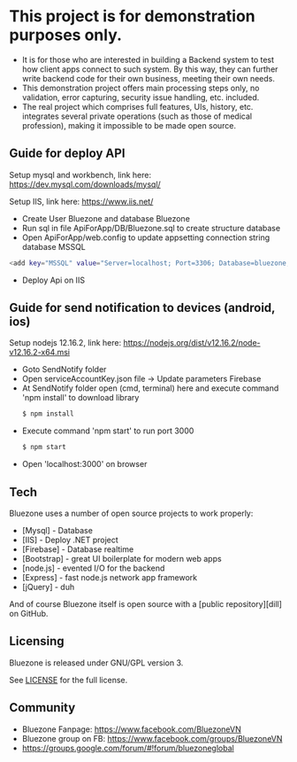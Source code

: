 # This project is for demonstration purposes only. 

 - It is for those who are interested in building a Backend system to test how client apps connect to such system. By this way, they can further write backend code for their own business, meeting their own needs. 
 - This demonstration project offers main processing steps only, no validation, error capturing, security issue handling, etc. included. 
 - The real project which comprises full features, UIs, history, etc. integrates several private operations (such as those of medical profession), making it impossible to be made open source.


## Guide for deploy API

Setup mysql and workbench, link here: https://dev.mysql.com/downloads/mysql/

Setup IIS, link here: https://www.iis.net/
  - Create User Bluezone and database Bluezone
  - Run sql in file ApiForApp/DB/Bluezone.sql to create structure database
  - Open ApiForApp/web.config to update appsetting connection string database MSSQL
  ```sh
  <add key="MSSQL" value="Server=localhost; Port=3306; Database=bluezone; Uid=Bluezone; Pwd=;CharSet=utf8;" /> 
  ```
  - Deploy Api on IIS


## Guide for send notification to devices (android, ios)

Setup nodejs 12.16.2, link here: https://nodejs.org/dist/v12.16.2/node-v12.16.2-x64.msi
  - Goto SendNotify folder
  - Open serviceAccountKey.json file -> Update parameters Firebase
  - At SendNotify folder open (cmd, terminal) here and execute command 'npm install' to download library
    ```sh
    $ npm install
    ```
  - Execute command 'npm start' to run port 3000
    ```sh
    $ npm start
    ```
  - Open 'localhost:3000' on browser

## Tech

Bluezone uses a number of open source projects to work properly:

* [Mysql] - Database
* [IIS] - Deploy .NET project
* [Firebase] - Database realtime
* [Bootstrap] - great UI boilerplate for modern web apps
* [node.js] - evented I/O for the backend
* [Express] - fast node.js network app framework
* [jQuery] - duh

And of course Bluezone itself is open source with a [public repository][dill]
 on GitHub.

## Licensing
Bluezone is released under GNU/GPL version 3.

See [LICENSE](LICENSE) for the full license.

## Community
  - Bluezone Fanpage: https://www.facebook.com/BluezoneVN
  - Bluezone group on FB: https://www.facebook.com/groups/BluezoneVN
  - https://groups.google.com/forum/#!forum/bluezoneglobal

